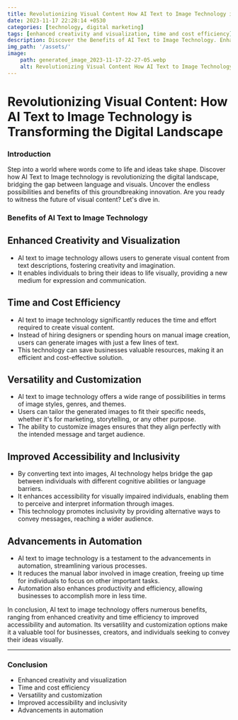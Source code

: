 ```yaml
---
title: Revolutionizing Visual Content How AI Text to Image Technology is Transforming the Digital Landscape
date: 2023-11-17 22:28:14 +0530
categories: [technology, digital marketing]
tags: [enhanced creativity and visualization, time and cost efficiency]
description: Discover the Benefits of AI Text to Image Technology. Enhance creativity, save time and costs, customize visuals, promote inclusivity, and embrace automation. Witness the future now!
img_path: '/assets/'
image:
    path: generated_image_2023-11-17-22-27-05.webp
    alt: Revolutionizing Visual Content How AI Text to Image Technology is Transforming the Digital Landscape
---
```


# Revolutionizing Visual Content: How AI Text to Image Technology is Transforming the Digital Landscape

### Introduction

Step into a world where words come to life and ideas take shape. Discover how AI Text to Image technology is revolutionizing the digital landscape, bridging the gap between language and visuals. Uncover the endless possibilities and benefits of this groundbreaking innovation. Are you ready to witness the future of visual content? Let's dive in.



### Benefits of AI Text to Image Technology


## Enhanced Creativity and Visualization

- AI text to image technology allows users to generate visual content from text descriptions, fostering creativity and imagination.
- It enables individuals to bring their ideas to life visually, providing a new medium for expression and communication.

## Time and Cost Efficiency

- AI text to image technology significantly reduces the time and effort required to create visual content.
- Instead of hiring designers or spending hours on manual image creation, users can generate images with just a few lines of text.
- This technology can save businesses valuable resources, making it an efficient and cost-effective solution.

## Versatility and Customization

- AI text to image technology offers a wide range of possibilities in terms of image styles, genres, and themes.
- Users can tailor the generated images to fit their specific needs, whether it's for marketing, storytelling, or any other purpose.
- The ability to customize images ensures that they align perfectly with the intended message and target audience.

## Improved Accessibility and Inclusivity

- By converting text into images, AI technology helps bridge the gap between individuals with different cognitive abilities or language barriers.
- It enhances accessibility for visually impaired individuals, enabling them to perceive and interpret information through images.
- This technology promotes inclusivity by providing alternative ways to convey messages, reaching a wider audience.

## Advancements in Automation

- AI text to image technology is a testament to the advancements in automation, streamlining various processes.
- It reduces the manual labor involved in image creation, freeing up time for individuals to focus on other important tasks.
- Automation also enhances productivity and efficiency, allowing businesses to accomplish more in less time.

In conclusion, AI text to image technology offers numerous benefits, ranging from enhanced creativity and time efficiency to improved accessibility and automation. Its versatility and customization options make it a valuable tool for businesses, creators, and individuals seeking to convey their ideas visually.


-------------------------
### Conclusion
- Enhanced creativity and visualization
- Time and cost efficiency
- Versatility and customization
- Improved accessibility and inclusivity
- Advancements in automation
